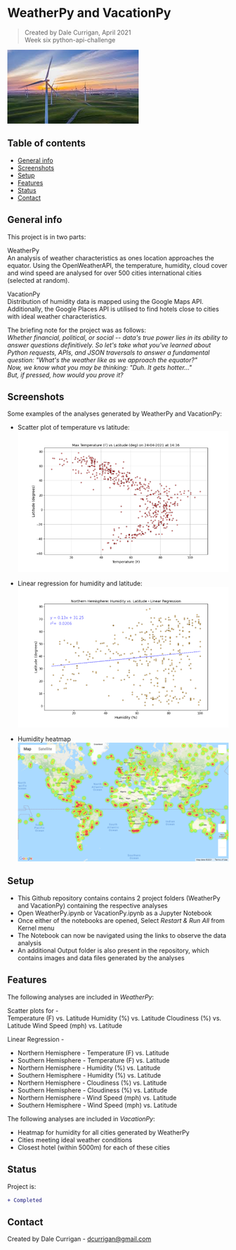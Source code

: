 # WeatherPy and VacationPy
> Created by Dale Currigan, April 2021  
> Week six python-api-challenge

![weather](weather.jfif)

## Table of contents
* [General info](#general-info)
* [Screenshots](#Screenshots)
* [Setup](#setup)
* [Features](#features)
* [Status](#status)
* [Contact](#contact)

## General info
This project is in two parts:  
  
WeatherPy  
An analysis of weather characteristics as ones location approaches the equator. Using the OpenWeatherAPI, the temperature, humidity, cloud cover and wind speed are analysed for over 500 cities international cities (selected at random).

VacationPy  
Distribution of humidity data is mapped using the Google Maps API. Additionally, the Google Places API is utilised to find hotels close to cities with ideal weather characteristics.

The briefing note for the project was as follows:  
*Whether financial, political, or social -- data's true power lies in its ability to answer questions definitively. So let's take what you've learned about Python requests, APIs, and JSON traversals to answer a fundamental question: "What's the weather like as we approach the equator?"  
Now, we know what you may be thinking: "Duh. It gets hotter..."  
But, if pressed, how would you prove it?*  


## Screenshots
Some examples of the analyses generated by WeatherPy and VacationPy:  
  
* Scatter plot of temperature vs latitude:    
![weather](Output/temp_scatter.png)  

* Linear regression for humidity and latitude:  
![weather](Output/humidity_northern_reg.png)  

* Humidity heatmap  
![weather](Output/map.png)

## Setup
* This Github repository contains contains 2 project folders (WeatherPy and VacationPy) containing the respective analyses 
* Open WeatherPy.ipynb or VacationPy.ipynb as a Jupyter Notebook
* Once either of the notebooks are opened, Select *Restart & Run All* from Kernel menu 
* The Notebook can now be navigated using the links to observe the data analysis
* An additional Output folder is also present in the repository, which contains images and data files generated by the analyses

## Features
The following analyses are included in *WeatherPy*:  

Scatter plots for -  
Temperature (F) vs. Latitude
Humidity (%) vs. Latitude
Cloudiness (%) vs. Latitude
Wind Speed (mph) vs. Latitude

Linear Regression -  
* Northern Hemisphere - Temperature (F) vs. Latitude
* Southern Hemisphere - Temperature (F) vs. Latitude
* Northern Hemisphere - Humidity (%) vs. Latitude
* Southern Hemisphere - Humidity (%) vs. Latitude
* Northern Hemisphere - Cloudiness (%) vs. Latitude
* Southern Hemisphere - Cloudiness (%) vs. Latitude
* Northern Hemisphere - Wind Speed (mph) vs. Latitude
* Southern Hemisphere - Wind Speed (mph) vs. Latitude

The following analyses are included in *VacationPy*:  
* Heatmap for humidity for all cities generated by WeatherPy
* Cities meeting ideal weather conditions
* Closest hotel (within 5000m) for each of these cities

## Status
Project is: 
````diff 
+ Completed
````

## Contact
Created by Dale Currigan - <dcurrigan@gmail.com>

